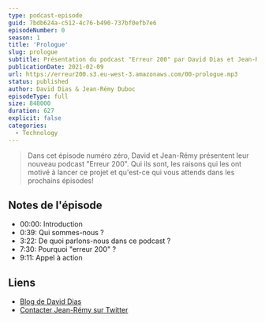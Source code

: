 ```yaml
---
type: podcast-episode
guid: 7bdb624a-c512-4c76-b490-737bf0efb7e6
episodeNumber: 0
season: 1
title: 'Prologue'
slug: prologue
subtitle: Présentation du podcast "Erreur 200" par David Dias et Jean-Rémy. Une présentation de qui ils sont, les origines de ce nouveau podcast et ce qui vous attends dans les prochains épisodes.
publicationDate: 2021-02-09
url: https://erreur200.s3.eu-west-3.amazonaws.com/00-prologue.mp3
status: published
author: David Dias & Jean-Rémy Duboc
episodeType: full
size: 848000
duration: 627
explicit: false
categories:
  - Technology
---
```


> Dans cet épisode numéro zéro, David et Jean-Rémy présentent leur nouveau podcast "Erreur 200". Qui ils sont, les raisons qui les ont motivé à lancer ce projet et qu'est-ce qui vous attends dans les prochains épisodes!

## Notes de l'épisode

- 00:00: Introduction
- 0:39: Qui sommes-nous ?
- 3:22: De quoi parlons-nous dans ce podcast ?
- 7:30: Pourquoi "erreur 200" ?
- 9:11: Appel à action

## Liens

* [Blog de David Dias](https://thedaviddias.dev)
* [Contacter Jean-Rémy sur Twitter](https://twitter.com/JeanRemyDuboc)
